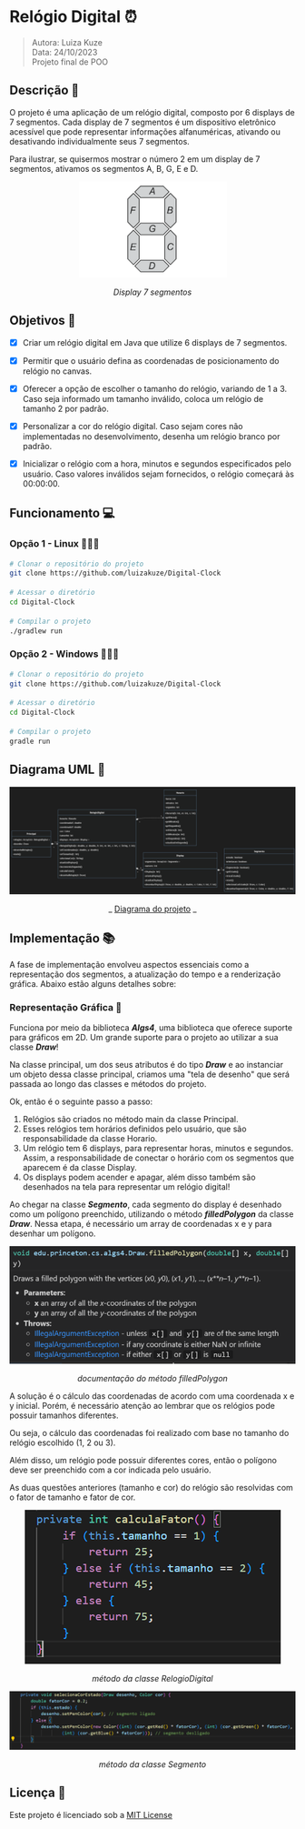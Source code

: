 # Relógio Digital ⏰
> Autora: Luiza Kuze <br>
> Data: 24/10/2023 <br>
> Projeto final de POO

## Descrição 📌

O projeto é uma aplicação de um relógio digital, composto por 6 displays de 7 segmentos. Cada display de 7 segmentos é um dispositivo eletrônico acessível que pode representar informações alfanuméricas, ativando ou desativando individualmente seus 7 segmentos. 

Para ilustrar, se quisermos mostrar o número 2 em um display de 7 segmentos, ativamos os segmentos A, B, G, E e D.

<div align="center">
  
![Alt text](imagens/display.png)

_Display 7 segmentos_

</div>


## Objetivos 🎯

- [x] Criar um relógio digital em Java que utilize 6 displays de 7 segmentos.

- [x] Permitir que o usuário defina as coordenadas de posicionamento do relógio no canvas.

- [x] Oferecer a opção de escolher o tamanho do relógio, variando de 1 a 3. Caso seja informado um tamanho inválido, coloca um relógio de tamanho 2 por padrão.

- [x] Personalizar a cor do relógio digital. Caso sejam cores não implementadas no desenvolvimento, desenha um relógio branco por padrão.

- [x] Inicializar o relógio com a hora, minutos e segundos especificados pelo usuário. Caso valores inválidos sejam fornecidos, o relógio começará às 00:00:00.

## Funcionamento 💻

### Opção 1 - Linux 👩🏻‍💻

```Bash
# Clonar o repositório do projeto 
git clone https://github.com/luizakuze/Digital-Clock

# Acessar o diretório 
cd Digital-Clock

# Compilar o projeto
./gradlew run
```


### Opção 2 - Windows 👨🏻‍💻

```Bash
# Clonar o repositório do projeto 
git clone https://github.com/luizakuze/Digital-Clock

# Acessar o diretório 
cd Digital-Clock

# Compilar o projeto
gradle run
```

## Diagrama UML 🌱

<div align="center">

![Alt text](imagens/diagrama.png)

_ [Diagrama do projeto]() _

</div>

## Implementação 📚

A fase de implementação envolveu aspectos essenciais como a representação dos segmentos, a atualização do tempo e a renderização gráfica. Abaixo estão alguns detalhes sobre:

### Representação Gráfica 🧁

Funciona por meio da biblioteca **_Algs4_**, uma biblioteca que oferece suporte para gráficos em 2D. Um grande suporte para o projeto ao utilizar a sua classe _**Draw**_! 

Na classe principal, um dos seus atributos é do tipo _**Draw**_ e ao instanciar um objeto dessa classe principal, criamos uma "tela de desenho" que será passada ao longo das classes e métodos do projeto.

Ok, então é o seguinte passo a passo:

1. Relógios são criados no método main da classe Principal.
2. Esses relógios tem horários definidos pelo usuário, que são responsabilidade da classe Horario.
3. Um relógio tem 6 displays, para representar horas, minutos e segundos. Assim, a responsabilidade de conectar o horário com os segmentos que aparecem é da classe Display.
4. Os displays podem acender e apagar, além disso também são desenhados na tela para representar um relógio digital!

Ao chegar na classe _**Segmento**_, cada segmento do display é desenhado como um polígono preenchido, utilizando o método _**filledPolygon**_ da classe _**Draw**_. Nessa etapa, é necessário um array de coordenadas x e y para desenhar um polígono.

<div align="center">

![Alt text](imagens/algs4.png)

_documentação do método filledPolygon_
</div>

A solução é o cálculo das coordenadas de acordo com uma coordenada x e y inicial. Porém, é necessário atenção ao lembrar que os relógios pode possuir tamanhos diferentes. 

Ou seja, o cálculo das coordenadas foi realizado com base no tamanho do relógio escolhido (1, 2 ou 3). 

Além disso, um relógio pode possuir diferentes cores, então o polígono deve ser preenchido com a cor indicada pelo usuário.

As duas questões anteriores (tamanho e cor) do relógio são resolvidas com o fator de tamanho e fator de cor. 

<div align="center">

![Alt text](imagens/fatorT.png)

_método da classe RelogioDigital_

![Alt text](imagens/fatorC.png)

_método da classe Segmento_

</div>

## Licença 📜

Este projeto é licenciado sob a [MIT License](https://github.com/luizakuze/Contabilizador-Financeiro/blob/main/license)
